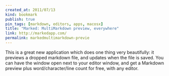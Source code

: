 ```yaml
---
created_at: 2011/07/13
kind: bookmark
publish: true
pin_tags: [markdown, editors, apps, macosx]
title: "Marked: MultiMarkdown preview, everywhere"
link: http://markedapp.com/
permalink: markedmultimarkdown-previe
---
```


This is a great new application which does one thing very beautifully: it previews a dropped markdown file, and updates when the file is saved. You can have the window open next to your editor window, and get a Markdown preview plus word/character/line count for free, with any editor.
